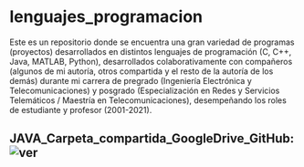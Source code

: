 # lenguajes_programacion
Este es un repositorio donde se encuentra una gran variedad de programas (proyectos) desarrollados en distintos lenguajes de programación (C, C++, Java, MATLAB, Python), desarrollados colaborativamente con compañeros (algunos de mi autoría, otros compartida y el resto de la autoría de los demás) durante mi carrera de pregrado (Ingeniería Electrónica y Telecomunicaciones) y posgrado (Especialización en Redes y Servicios Telemáticos / Maestría en Telecomunicaciones), desempeñando los roles de estudiante y profesor (2001-2021).

## JAVA_Carpeta_compartida_GoogleDrive_GitHub: ![ver](https://drive.google.com/drive/folders/1cYKbqK9WmpqCvtkicvqmpkDjVoTf-Awe?usp=sharing)
